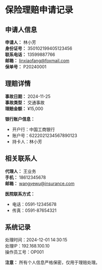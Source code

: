 # 保险理赔申请记录

## 申请人信息

**申请人：** 林小芳  
**身份证号：** 350102199405123456  
**联系电话：** 13599887766  
**邮箱：** linxiaofang@foxmail.com  
**保单号：** P20240001  

## 理赔详情

**事故日期：** 2024-11-25  
**事故类型：** 交通事故  
**理赔金额：** ¥15,000  

**银行账户信息：**
- 开户行：中国工商银行
- 账户号：6222021234567890123
- 持卡人：林小芳

## 相关联系人

**代理人：** 王业务  
**手机：** 18612345678  
**邮箱：** wangyewu@insurance.com  

**医院联系方式：**
- 电话：0591-12345678
- 传真：0591-87654321

## 系统记录

处理时间：2024-12-01 14:30:15  
处理IP：192.168.100.10  
操作员工号：OP001

**注意：** 所有个人信息严格保密，仅用于理赔处理。 